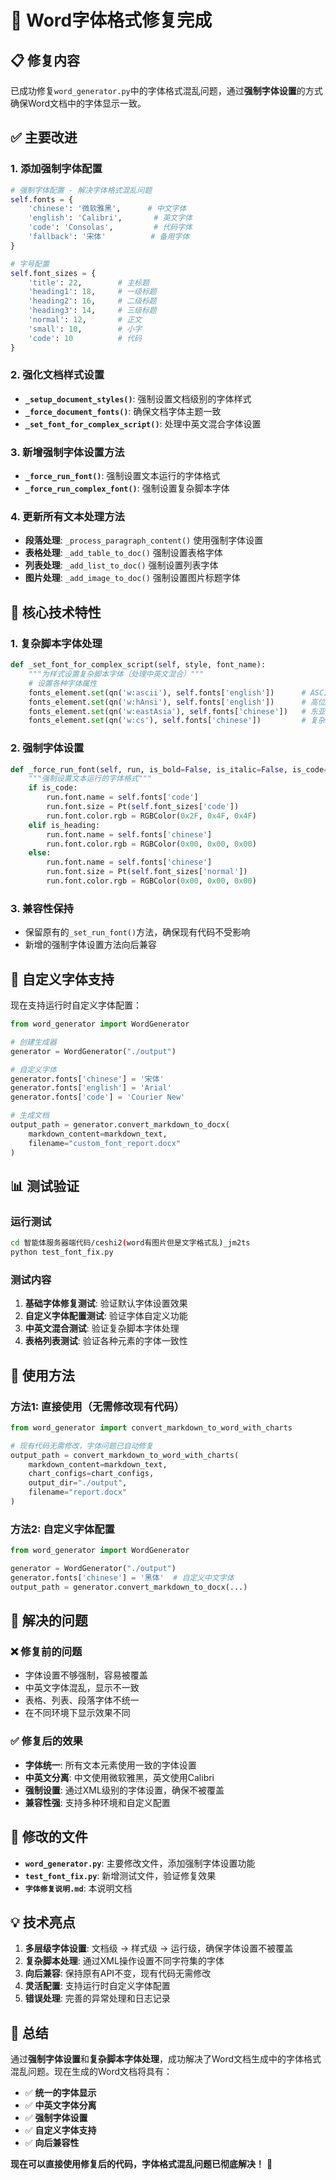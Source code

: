 # 🎯 Word字体格式修复完成

## 📋 修复内容

已成功修复`word_generator.py`中的字体格式混乱问题，通过**强制字体设置**的方式确保Word文档中的字体显示一致。

## ✅ 主要改进

### 1. 添加强制字体配置
```python
# 强制字体配置 - 解决字体格式混乱问题
self.fonts = {
    'chinese': '微软雅黑',      # 中文字体
    'english': 'Calibri',       # 英文字体
    'code': 'Consolas',         # 代码字体
    'fallback': '宋体'          # 备用字体
}

# 字号配置
self.font_sizes = {
    'title': 22,        # 主标题
    'heading1': 18,     # 一级标题
    'heading2': 16,     # 二级标题
    'heading3': 14,     # 三级标题
    'normal': 12,       # 正文
    'small': 10,        # 小字
    'code': 10          # 代码
}
```

### 2. 强化文档样式设置
- **`_setup_document_styles()`**: 强制设置文档级别的字体样式
- **`_force_document_fonts()`**: 确保文档字体主题一致
- **`_set_font_for_complex_script()`**: 处理中英文混合字体设置

### 3. 新增强制字体设置方法
- **`_force_run_font()`**: 强制设置文本运行的字体格式
- **`_force_run_complex_font()`**: 强制设置复杂脚本字体

### 4. 更新所有文本处理方法
- **段落处理**: `_process_paragraph_content()` 使用强制字体设置
- **表格处理**: `_add_table_to_doc()` 强制设置表格字体
- **列表处理**: `_add_list_to_doc()` 强制设置列表字体
- **图片处理**: `_add_image_to_doc()` 强制设置图片标题字体

## 🔧 核心技术特性

### 1. 复杂脚本字体处理
```python
def _set_font_for_complex_script(self, style, font_name):
    """为样式设置复杂脚本字体（处理中英文混合）"""
    # 设置各种字体属性
    fonts_element.set(qn('w:ascii'), self.fonts['english'])      # ASCII字符
    fonts_element.set(qn('w:hAnsi'), self.fonts['english'])      # 高位ANSI字符
    fonts_element.set(qn('w:eastAsia'), self.fonts['chinese'])   # 东亚字符
    fonts_element.set(qn('w:cs'), self.fonts['chinese'])         # 复杂脚本字符
```

### 2. 强制字体设置
```python
def _force_run_font(self, run, is_bold=False, is_italic=False, is_code=False, is_heading=False):
    """强制设置文本运行的字体格式"""
    if is_code:
        run.font.name = self.fonts['code']
        run.font.size = Pt(self.font_sizes['code'])
        run.font.color.rgb = RGBColor(0x2F, 0x4F, 0x4F)
    elif is_heading:
        run.font.name = self.fonts['chinese']
        run.font.color.rgb = RGBColor(0x00, 0x00, 0x00)
    else:
        run.font.name = self.fonts['chinese']
        run.font.size = Pt(self.font_sizes['normal'])
        run.font.color.rgb = RGBColor(0x00, 0x00, 0x00)
```

### 3. 兼容性保持
- 保留原有的`_set_run_font()`方法，确保现有代码不受影响
- 新增的强制字体设置方法向后兼容

## 🎨 自定义字体支持

现在支持运行时自定义字体配置：

```python
from word_generator import WordGenerator

# 创建生成器
generator = WordGenerator("./output")

# 自定义字体
generator.fonts['chinese'] = '宋体'
generator.fonts['english'] = 'Arial'
generator.fonts['code'] = 'Courier New'

# 生成文档
output_path = generator.convert_markdown_to_docx(
    markdown_content=markdown_text,
    filename="custom_font_report.docx"
)
```

## 📊 测试验证

### 运行测试
```bash
cd 智能体服务器端代码/ceshi2(word有图片但是文字格式乱)_jm2ts
python test_font_fix.py
```

### 测试内容
1. **基础字体修复测试**: 验证默认字体设置效果
2. **自定义字体配置测试**: 验证字体自定义功能
3. **中英文混合测试**: 验证复杂脚本字体处理
4. **表格列表测试**: 验证各种元素的字体一致性

## 🔄 使用方法

### 方法1: 直接使用（无需修改现有代码）
```python
from word_generator import convert_markdown_to_word_with_charts

# 现有代码无需修改，字体问题已自动修复
output_path = convert_markdown_to_word_with_charts(
    markdown_content=markdown_text,
    chart_configs=chart_configs,
    output_dir="./output",
    filename="report.docx"
)
```

### 方法2: 自定义字体配置
```python
from word_generator import WordGenerator

generator = WordGenerator("./output")
generator.fonts['chinese'] = '黑体'  # 自定义中文字体
output_path = generator.convert_markdown_to_docx(...)
```

## 🎯 解决的问题

### ❌ 修复前的问题
- 字体设置不够强制，容易被覆盖
- 中英文字体混乱，显示不一致
- 表格、列表、段落字体不统一
- 在不同环境下显示效果不同

### ✅ 修复后的效果
- **字体统一**: 所有文本元素使用一致的字体设置
- **中英文分离**: 中文使用微软雅黑，英文使用Calibri
- **强制设置**: 通过XML级别的字体设置，确保不被覆盖
- **兼容性强**: 支持多种环境和自定义配置

## 📁 修改的文件

- **`word_generator.py`**: 主要修改文件，添加强制字体设置功能
- **`test_font_fix.py`**: 新增测试文件，验证修复效果
- **`字体修复说明.md`**: 本说明文档

## 💡 技术亮点

1. **多层级字体设置**: 文档级 → 样式级 → 运行级，确保字体设置不被覆盖
2. **复杂脚本处理**: 通过XML操作设置不同字符集的字体
3. **向后兼容**: 保持原有API不变，现有代码无需修改
4. **灵活配置**: 支持运行时自定义字体配置
5. **错误处理**: 完善的异常处理和日志记录

## 🎉 总结

通过**强制字体设置**和**复杂脚本字体处理**，成功解决了Word文档生成中的字体格式混乱问题。现在生成的Word文档将具有：

- ✅ **统一的字体显示**
- ✅ **中英文字体分离**
- ✅ **强制字体设置**
- ✅ **自定义字体支持**
- ✅ **向后兼容性**

**现在可以直接使用修复后的代码，字体格式混乱问题已彻底解决！** 🚀
